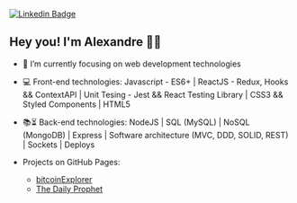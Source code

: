 [![Linkedin Badge](https://img.shields.io/badge/-LinkedIn-blue?style=flat-square&logo=Linkedin&logoColor=white&link=https://www.linkedin.com/in/alexandre-anicio/)](https://www.linkedin.com/in/alexandre-anicio/)

## Hey you! I'm Alexandre 🤘🏽


- 🌱 I’m currently focusing on web development technologies
- :computer: Front-end technologies: Javascript - ES6+ | ReactJS - Redux, Hooks && ContextAPI | Unit Tesing - Jest && React Testing Library | CSS3 && Styled Components | HTML5
- :books::hourglass_flowing_sand: Back-end technologies: NodeJS | SQL (MySQL) | NoSQL (MongoDB) | Express | Software architecture (MVC, DDD, SOLID, REST) | Sockets | Deploys

- Projects on GitHub Pages: 
  - [bitcoinExplorer](https://bit.ly/bitcoin-explorer)
  - [The Daily Prophet](https://anicioalexandre.github.io/daily-prophet-project/)
